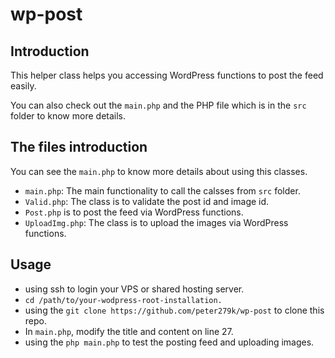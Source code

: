 # wp-post

## Introduction
This helper class helps you accessing WordPress functions to post the feed easily.

You can also check out the ```main.php``` and the PHP file which is in the ```src``` folder to know more details.

## The files introduction

You can see the ```main.php``` to know more details about using this classes.

- ```main.php```: The main functionality to call the calsses from ```src``` folder.
- ```Valid.php```: The class is to validate the post id and image id.
- ```Post.php``` is to post the feed via WordPress functions.
- ```UploadImg.php```: The class is to upload the images via WordPress functions.

## Usage

- using ssh to login your VPS or shared hosting server.
- ```cd /path/to/your-wodpress-root-installation.```
- using the ```git clone https://github.com/peter279k/wp-post``` to clone this repo.
- In ```main.php```, modify the title and content on line 27.
- using the ```php main.php``` to test the posting feed and uploading images.

